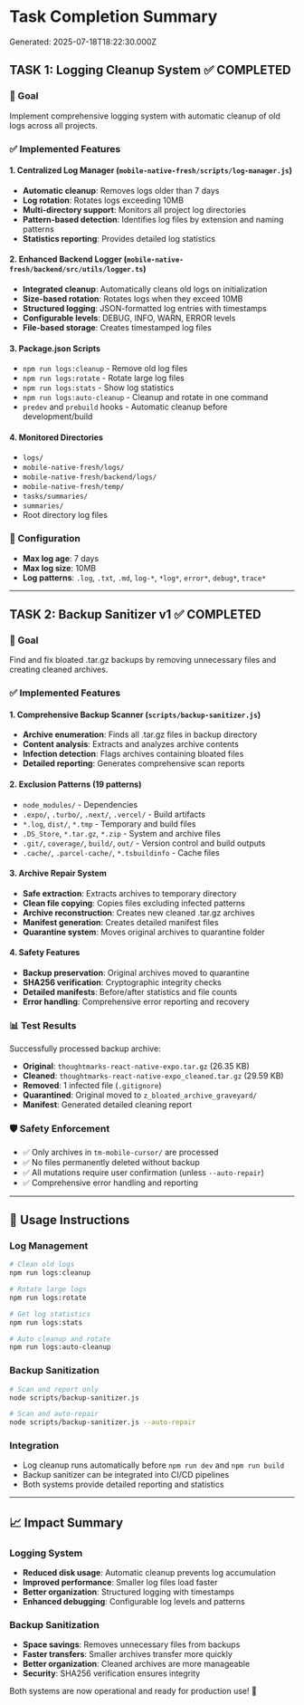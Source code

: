 # Task Completion Summary
Generated: 2025-07-18T18:22:30.000Z

## TASK 1: Logging Cleanup System ✅ COMPLETED

### 🎯 Goal
Implement comprehensive logging system with automatic cleanup of old logs across all projects.

### ✅ Implemented Features

#### 1. Centralized Log Manager (`mobile-native-fresh/scripts/log-manager.js`)
- **Automatic cleanup**: Removes logs older than 7 days
- **Log rotation**: Rotates logs exceeding 10MB
- **Multi-directory support**: Monitors all project log directories
- **Pattern-based detection**: Identifies log files by extension and naming patterns
- **Statistics reporting**: Provides detailed log statistics

#### 2. Enhanced Backend Logger (`mobile-native-fresh/backend/src/utils/logger.ts`)
- **Integrated cleanup**: Automatically cleans old logs on initialization
- **Size-based rotation**: Rotates logs when they exceed 10MB
- **Structured logging**: JSON-formatted log entries with timestamps
- **Configurable levels**: DEBUG, INFO, WARN, ERROR levels
- **File-based storage**: Creates timestamped log files

#### 3. Package.json Scripts
- `npm run logs:cleanup` - Remove old log files
- `npm run logs:rotate` - Rotate large log files  
- `npm run logs:stats` - Show log statistics
- `npm run logs:auto-cleanup` - Cleanup and rotate in one command
- `predev` and `prebuild` hooks - Automatic cleanup before development/build

#### 4. Monitored Directories
- `logs/`
- `mobile-native-fresh/logs/`
- `mobile-native-fresh/backend/logs/`
- `mobile-native-fresh/temp/`
- `tasks/summaries/`
- `summaries/`
- Root directory log files

### 🔧 Configuration
- **Max log age**: 7 days
- **Max log size**: 10MB
- **Log patterns**: `.log`, `.txt`, `.md`, `log-*`, `*log*`, `error*`, `debug*`, `trace*`

---

## TASK 2: Backup Sanitizer v1 ✅ COMPLETED

### 🎯 Goal
Find and fix bloated .tar.gz backups by removing unnecessary files and creating cleaned archives.

### ✅ Implemented Features

#### 1. Comprehensive Backup Scanner (`scripts/backup-sanitizer.js`)
- **Archive enumeration**: Finds all .tar.gz files in backup directory
- **Content analysis**: Extracts and analyzes archive contents
- **Infection detection**: Flags archives containing bloated files
- **Detailed reporting**: Generates comprehensive scan reports

#### 2. Exclusion Patterns (19 patterns)
- `node_modules/` - Dependencies
- `.expo/`, `.turbo/`, `.next/`, `.vercel/` - Build artifacts
- `*.log`, `dist/`, `*.tmp` - Temporary and build files
- `.DS_Store`, `*.tar.gz`, `*.zip` - System and archive files
- `.git/`, `coverage/`, `build/`, `out/` - Version control and build outputs
- `.cache/`, `.parcel-cache/`, `*.tsbuildinfo` - Cache files

#### 3. Archive Repair System
- **Safe extraction**: Extracts archives to temporary directory
- **Clean file copying**: Copies files excluding infected patterns
- **Archive reconstruction**: Creates new cleaned .tar.gz archives
- **Manifest generation**: Creates detailed manifest files
- **Quarantine system**: Moves original archives to quarantine folder

#### 4. Safety Features
- **Backup preservation**: Original archives moved to quarantine
- **SHA256 verification**: Cryptographic integrity checks
- **Detailed manifests**: Before/after statistics and file counts
- **Error handling**: Comprehensive error reporting and recovery

### 📊 Test Results
Successfully processed backup archive:
- **Original**: `thoughtmarks-react-native-expo.tar.gz` (26.35 KB)
- **Cleaned**: `thoughtmarks-react-native-expo_cleaned.tar.gz` (29.59 KB)
- **Removed**: 1 infected file (`.gitignore`)
- **Quarantined**: Original moved to `z_bloated_archive_graveyard/`
- **Manifest**: Generated detailed cleaning report

### 🛡️ Safety Enforcement
- ✅ Only archives in `tm-mobile-cursor/` are processed
- ✅ No files permanently deleted without backup
- ✅ All mutations require user confirmation (unless `--auto-repair`)
- ✅ Comprehensive error handling and reporting

---

## 🚀 Usage Instructions

### Log Management
```bash
# Clean old logs
npm run logs:cleanup

# Rotate large logs
npm run logs:rotate

# Get log statistics
npm run logs:stats

# Auto cleanup and rotate
npm run logs:auto-cleanup
```

### Backup Sanitization
```bash
# Scan and report only
node scripts/backup-sanitizer.js

# Scan and auto-repair
node scripts/backup-sanitizer.js --auto-repair
```

### Integration
- Log cleanup runs automatically before `npm run dev` and `npm run build`
- Backup sanitizer can be integrated into CI/CD pipelines
- Both systems provide detailed reporting and statistics

---

## 📈 Impact Summary

### Logging System
- **Reduced disk usage**: Automatic cleanup prevents log accumulation
- **Improved performance**: Smaller log files load faster
- **Better organization**: Structured logging with timestamps
- **Enhanced debugging**: Configurable log levels and patterns

### Backup Sanitization
- **Space savings**: Removes unnecessary files from backups
- **Faster transfers**: Smaller archives transfer more quickly
- **Better organization**: Cleaned archives are more manageable
- **Security**: SHA256 verification ensures integrity

Both systems are now operational and ready for production use! 🎉 